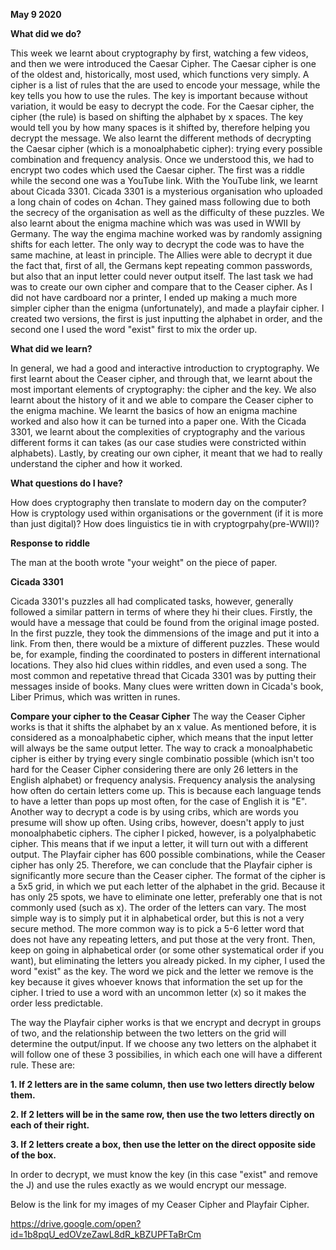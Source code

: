 **May 9 2020**


**What did we do?**


This week we learnt about cryptography by first, watching a few videos, and then we were introduced the Caesar Cipher. The Caesar cipher is one of the oldest and, historically, most used, which functions very simply. A cipher is a list of rules that the are used to encode your message, while the key tells you how to use the rules. The key is important because without variation, it would be easy to decrypt the code. For the Caesar cipher, the cipher (the rule) is based on shifting the alphabet by x spaces. The key would tell you by how many spaces is it shifted by, therefore helping you decrypt the message. We also learnt the different methods of decrypting the Caesar cipher (which is a monoalphabetic cipher): trying every possible combination and frequency analysis. Once we understood this, we had to encrypt two codes which used the Caesar cipher. The first was a riddle while the second one was a YouTube link. With the YouTube link, we learnt about Cicada 3301. Cicada 3301 is a mysterious organisation who uploaded a long chain of codes on 4chan. They gained mass following due to both the secrecy of the organisation as well as the difficulty of these puzzles. We also learnt about the enigma machine which was was used in WWII by Germany. The way the engima machine worked was by randomly assigning shifts for each letter. The only way to decrypt the code was to have the same machine, at least in principle. The Allies were able to decrypt it due the fact that, first of all, the Germans kept repeating common passwords, but also that an input letter could never output itself. The last task we had was to create our own cipher and compare that to the Ceaser cipher. As I did not have cardboard nor a printer, I ended up making a much more simpler cipher than the enigma (unfortunately), and made a playfair cipher. I created two versions, the first is just inputting the alphabet in order, and the second one I used the word "exist" first to mix the order up. 


**What did we learn?**


In general, we had a good and interactive introduction to cryptography. We first learnt about the Ceaser cipher, and through that, we learnt about the most important elements of cryptography: the cipher and the key. We also learnt about the history of it and we able to compare the Ceaser cipher to the enigma machine. We learnt the basics of how an enigma machine worked and also how it can be turned into a paper one. With the Cicada 3301, we learnt about the complexities of cryptography and the various different forms it can takes (as our case studies were constricted within alphabets). Lastly, by creating our own cipher, it meant that we had to really understand the cipher and how it worked. 


**What questions do I have?** 


How does cryptography then translate to modern day on the computer? How is cryptology used within organisations or the government (if it is more than just digital)? How does linguistics tie in with cryptogrpahy(pre-WWII)? 

**Response to riddle**


The man at the booth wrote "your weight" on the piece of paper. 


**Cicada 3301**


Cicada 3301's puzzles all had complicated tasks, however, generally followed a similar pattern in terms of where they hi their clues. Firstly, the would have a message that could be found from the original image posted. In the first puzzle, they took the dimmensions of the image and put it into a link. From then, there would be a mixture of different puzzles. These would be, for example, finding the coordinated to  posters in different international locations. They also hid clues within riddles, and even used a song. The most common and repetative thread that Cicada 3301 was by putting their messages inside of books. Many clues were written down in Cicada's book, Liber Primus, which was written in runes.  


**Compare your cipher to the Ceasar Cipher**
The way the Ceaser Cipher works is that it shifts the alphabet by an x value. As mentioned before, it is considered as a monoalphabetic cipher, which means that the input letter will always be the same output letter. The way to crack a monoalphabetic cipher is either by trying every single combinatio possible (which isn't too hard for the Ceaser Cipher considering there are only 26 letters in the English alphabet) or frequency analysis. Frequency analysis the analysing how often do certain letters come up. This is because each language tends to have a letter than pops up most often, for the case of English it is "E". Another way to decrypt a code is by using cribs, which are words you presume will show up often. Using cribs, however, doesn't apply to just monoalphabetic ciphers. The cipher I picked, however, is a polyalphabetic cipher. This means that if we input a letter, it will turn out with a different output. The Playfair cipher has 600 possible combinations, while the Ceaser cipher has only 25. Therefore, we can conclude that the Playfair cipher is significantly more secure than the Ceaser cipher. The format of the cipher is a 5x5 grid, in which we put each letter of the alphabet in the grid. Because it has only 25 spots, we have to eliminate one letter, preferably one that is not commonly used (such as x). The order of the letters can vary. The most simple way is to simply put it in alphabetical order, but this is not a very secure method. The more common way is to pick a 5-6 letter word that does not have any repeating letters, and put those at the very front. Then, keep on going in alphabetical order (or some other systematical order if you want), but eliminating the letters you already picked. In my cipher, I used the word "exist" as the key. The word we pick and the letter we remove is the key because it gives whoever knows that information the set up for the cipher. I tried to use a word with an uncommon letter (x) so it makes the order less predictable. 

The way the Playfair cipher works is that we encrypt and decrypt in groups of two, and the relationship between the two letters on the grid will determine the output/input. If we choose any two letters on the alphabet it will follow one of these 3 possibilies, in which each one will have a different rule. These are: 


**1. If 2 letters are in the same column, then use two letters directly below them.**


**2. If 2 letters will be in the same row, then use the two letters directly on each of their right.**


**3. If 2 letters create a box, then use the letter on the direct opposite side of the box.**

In order to decrypt, we must know the key (in this case "exist" and remove the J) and use the rules exactly as we would encrypt our message.

Below is the link for my images of my Ceaser Cipher and Playfair Cipher. 

https://drive.google.com/open?id=1b8pqU_edOVzeZawL8dR_kBZUPFTaBrCm 


